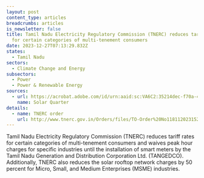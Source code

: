 ```yaml
---
layout: post
content_type: articles
breadcrumbs: articles
is_newsletter: false
title: Tamil Nadu Electricity Regulatory Commission (TNERC) reduces tariff rates
  for certain categories of multi-tenement consumers
date: 2023-12-27T07:13:29.832Z
states:
  - Tamil Nadu
sectors:
  - Climate Change and Energy
subsectors:
  - Power
  - Power & Renewable Energy
sources:
  - url: https://acrobat.adobe.com/id/urn:aaid:sc:VA6C2:35214dec-f70a-4a49-8532-a4c3151ee36e
    name: Solar Quarter
details:
  - name: TNERC order
    url: http://www.tnerc.gov.in/Orders/files/TO-Order%20No1181120231523.pdf
---
```

Tamil Nadu Electricity Regulatory Commission (TNERC) reduces tariff rates for certain categories of multi-tenement consumers and waives peak hour charges for specific industries until the installation of smart meters by the Tamil Nadu Generation and Distribution Corporation Ltd. (TANGEDCO). Additionally, TNERC also reduces the solar rooftop network charges by 50 percent for Micro, Small, and Medium Enterprises (MSME) industries.
